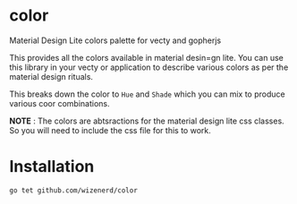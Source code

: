 # color
Material Design Lite colors palette for vecty and gopherjs

This provides all the colors available in material desin=gn lite. You can use this  library in your vecty or application to describe various colors as per the material design rituals.

This breaks down the color to `Hue` and `Shade`  which you can mix to produce various coor combinations.

__NOTE__ : The colors are abtsractions for the material design lite css classes. So you will need to include the css file for this to work.

# Installation

    go tet github.com/wizenerd/color